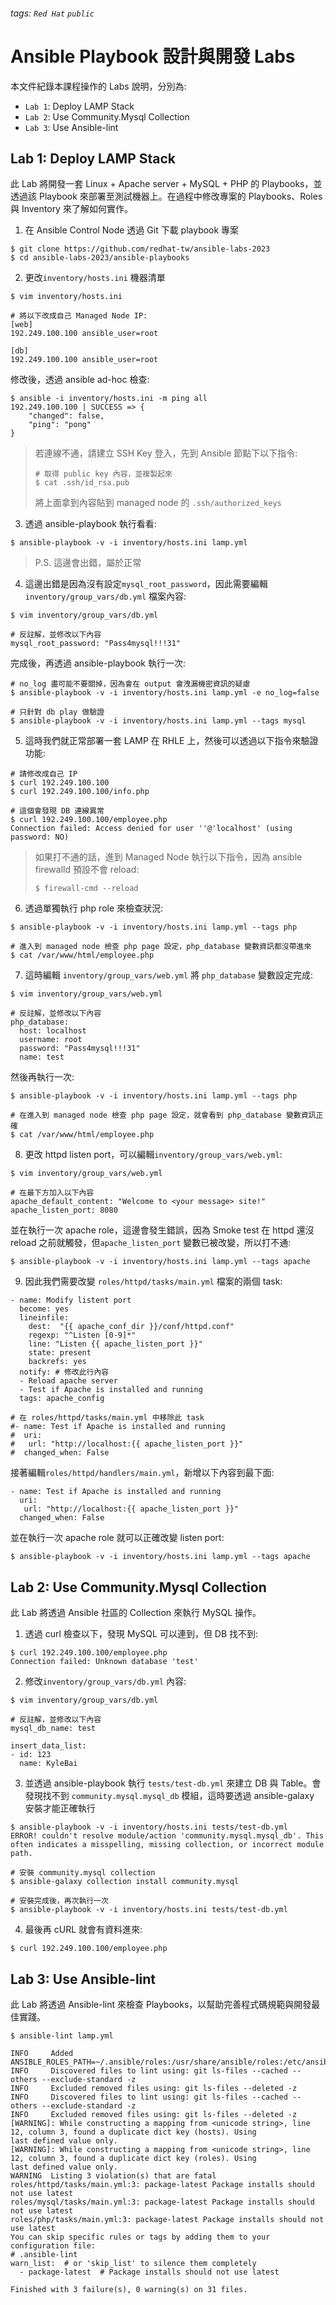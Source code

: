 ###### tags: `Red Hat` `public`
# Ansible Playbook 設計與開發 Labs
本文件紀錄本課程操作的 Labs 說明，分別為:

* `Lab 1`: Deploy LAMP Stack
* `Lab 2`: Use Community.Mysql Collection
* `Lab 3`: Use Ansible-lint


## Lab 1: Deploy LAMP Stack
此 Lab 將開發一套 Linux + Apache server + MySQL + PHP 的 Playbooks，並透過該 Playbook 來部署至測試機器上。在過程中修改專案的 Playbooks、Roles 與 Inventory 來了解如何實作。

1. 在 Ansible Control Node 透過 Git 下載 playbook 專案

```shell=
$ git clone https://github.com/redhat-tw/ansible-labs-2023
$ cd ansible-labs-2023/ansible-playbooks
```

2. 更改`inventory/hosts.ini` 機器清單

```shell=
$ vim inventory/hosts.ini

# 將以下改成自己 Managed Node IP:
[web]
192.249.100.100 ansible_user=root

[db]
192.249.100.100 ansible_user=root
```

修改後，透過 ansible ad-hoc 檢查:

```shell=
$ ansible -i inventory/hosts.ini -m ping all
192.249.100.100 | SUCCESS => {
    "changed": false,
    "ping": "pong"
}
```

> 若連線不通，請建立 SSH Key 登入，先到 Ansible 節點下以下指令:
> ```shell=
> # 取得 public key 內容，並複製起來
> $ cat .ssh/id_rsa.pub
> ```
> 
> 將上面拿到內容貼到 managed node 的 `.ssh/authorized_keys`


3. 透過 ansible-playbook 執行看看:

```shell=
$ ansible-playbook -v -i inventory/hosts.ini lamp.yml
```
> P.S. 這邊會出錯，屬於正常

4. 這邊出錯是因為沒有設定`mysql_root_password`，因此需要編輯 `inventory/group_vars/db.yml` 檔案內容:

```shell=
$ vim inventory/group_vars/db.yml

# 反註解，並修改以下內容
mysql_root_password: "Pass4mysql!!!31"
```

完成後，再透過 ansible-playbook 執行一次:

```shell=
# no_log 盡可能不要關掉，因為會在 output 會洩漏機密資訊的疑慮
$ ansible-playbook -v -i inventory/hosts.ini lamp.yml -e no_log=false

# 只針對 db play 做驗證
$ ansible-playbook -v -i inventory/hosts.ini lamp.yml --tags mysql
```

5. 這時我們就正常部署一套 LAMP 在 RHLE 上，然後可以透過以下指令來驗證功能:

```shell=
# 請修改成自己 IP
$ curl 192.249.100.100
$ curl 192.249.100.100/info.php

# 這個會發現 DB 連線異常
$ curl 192.249.100.100/employee.php
Connection failed: Access denied for user ''@'localhost' (using password: NO)
```
> 如果打不通的話，進到 Managed Node 執行以下指令，因為 ansible firewalld 預設不會 reload:
> ```shell=
> $ firewall-cmd --reload
> ```

6. 透過單獨執行 php role 來檢查狀況:

```shell=
$ ansible-playbook -v -i inventory/hosts.ini lamp.yml --tags php

# 進入到 managed node 檢查 php page 設定，php_database 變數資訊都沒帶進來
$ cat /var/www/html/employee.php
```

7. 這時編輯 `inventory/group_vars/web.yml` 將 `php_database` 變數設定完成:

```shell=
$ vim inventory/group_vars/web.yml

# 反註解，並修改以下內容
php_database:
  host: localhost
  username: root
  password: "Pass4mysql!!!31"
  name: test
```

然後再執行一次:

```shell=
$ ansible-playbook -v -i inventory/hosts.ini lamp.yml --tags php

# 在進入到 managed node 檢查 php page 設定，就會看到 php_database 變數資訊正確
$ cat /var/www/html/employee.php
```

8. 更改 httpd listen port，可以編輯`inventory/group_vars/web.yml`:

```shell=
$ vim inventory/group_vars/web.yml

# 在最下方加入以下內容
apache_default_content: "Welcome to <your message> site!"
apache_listen_port: 8080
```

並在執行一次 apache role，這邊會發生錯誤，因為 Smoke test 在 httpd 還沒 reload 之前就觸發，但`apache_listen_port` 變數已被改變，所以打不通:
```shell=
$ ansible-playbook -v -i inventory/hosts.ini lamp.yml --tags apache
```

9. 因此我們需要改變 `roles/httpd/tasks/main.yml` 檔案的兩個 task:

```yaml=
- name: Modify listent port
  become: yes
  lineinfile:
    dest:  "{{ apache_conf_dir }}/conf/httpd.conf"
    regexp: "^Listen [0-9]*"
    line: "Listen {{ apache_listen_port }}"
    state: present
    backrefs: yes
  notify: # 修改此行內容
  - Reload apache server
  - Test if Apache is installed and running
  tags: apache_config
  
# 在 roles/httpd/tasks/main.yml 中移除此 task
#- name: Test if Apache is installed and running
#  uri:
#   url: "http://localhost:{{ apache_listen_port }}"    
#  changed_when: False
```

接著編輯`roles/httpd/handlers/main.yml`，新增以下內容到最下面:

```yaml=
- name: Test if Apache is installed and running
  uri:
   url: "http://localhost:{{ apache_listen_port }}"    
  changed_when: False
```
並在執行一次 apache role 就可以正確改變 listen port:

```shell=
$ ansible-playbook -v -i inventory/hosts.ini lamp.yml --tags apache
```

## Lab 2: Use Community.Mysql Collection
此 Lab 將透過 Ansible 社區的 Collection 來執行 MySQL 操作。

1. 透過 curl 檢查以下，發現 MySQL 可以連到，但 DB 找不到:

```shell=
$ curl 192.249.100.100/employee.php
Connection failed: Unknown database 'test'
```

2. 修改`inventory/group_vars/db.yml` 內容:

```shell=
$ vim inventory/group_vars/db.yml

# 反註解，並修改以下內容
mysql_db_name: test

insert_data_list:
- id: 123
  name: KyleBai
```

3. 並透過 ansible-playbook 執行 `tests/test-db.yml` 來建立 DB 與 Table。會發現找不到 `community.mysql.mysql_db` 模組，這時要透過  ansible-galaxy 安裝才能正確執行

```shell=
$ ansible-playbook -v -i inventory/hosts.ini tests/test-db.yml
ERROR! couldn't resolve module/action 'community.mysql.mysql_db'. This often indicates a misspelling, missing collection, or incorrect module path.

# 安裝 community.mysql collection
$ ansible-galaxy collection install community.mysql

# 安裝完成後，再次執行一次
$ ansible-playbook -v -i inventory/hosts.ini tests/test-db.yml
```

4. 最後再 cURL 就會有資料進來:

```shell=
$ curl 192.249.100.100/employee.php
```

## Lab 3: Use Ansible-lint
此 Lab 將透過 Ansible-lint 來檢查 Playbooks，以幫助完善程式碼規範與開發最佳實踐。

```shell=
$ ansible-lint lamp.yml

INFO     Added ANSIBLE_ROLES_PATH=~/.ansible/roles:/usr/share/ansible/roles:/etc/ansible/roles:roles
INFO     Discovered files to lint using: git ls-files --cached --others --exclude-standard -z
INFO     Excluded removed files using: git ls-files --deleted -z
INFO     Discovered files to lint using: git ls-files --cached --others --exclude-standard -z
INFO     Excluded removed files using: git ls-files --deleted -z
[WARNING]: While constructing a mapping from <unicode string>, line 12, column 3, found a duplicate dict key (hosts). Using
last defined value only.
[WARNING]: While constructing a mapping from <unicode string>, line 12, column 3, found a duplicate dict key (roles). Using
last defined value only.
WARNING  Listing 3 violation(s) that are fatal
roles/httpd/tasks/main.yml:3: package-latest Package installs should not use latest
roles/mysql/tasks/main.yml:3: package-latest Package installs should not use latest
roles/php/tasks/main.yml:3: package-latest Package installs should not use latest
You can skip specific rules or tags by adding them to your configuration file:
# .ansible-lint
warn_list:  # or 'skip_list' to silence them completely
  - package-latest  # Package installs should not use latest

Finished with 3 failure(s), 0 warning(s) on 31 files.
```
